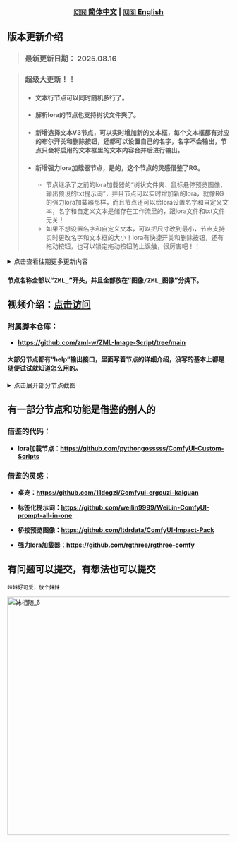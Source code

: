 <div align="center">
  
### [🇨🇳 简体中文](README.md) | [🇺🇸 English](README_EN.md)

</div>

## 版本更新介绍
> ### 最新更新日期： **2025.08.16**

> ### 超级大更新！！
> 
> - #### 文本行节点可以同时随机多行了。
>
> - #### 解析lora的节点也支持树状文件夹了。
>
> - #### 新增选择文本V3节点，可以实时增加新的文本框，每个文本框都有对应的布尔开关和删除按钮，还都可以设置自己的名字，名字不会输出，节点只会将启用的文本框里的文本内容合并后进行输出。
>
> - #### 新增强力lora加载器节点，是的，这个节点的灵感借鉴了RG。
>
>   * 节点继承了之前的lora加载器的“树状文件夹、鼠标悬停预览图像、输出预设的txt提示词”，并且节点可以实时增加新的lora，就像RG的强力lora加载器那样，而且节点还可以给lora设置名字和自定义文本，名字和自定义文本是储存在工作流里的，跟lora文件和txt文件无关！
>   * 如果不想设置名字和自定义文本，可以把尺寸改到最小，节点支持实时更改名字和文本框的大小！lora有快捷开关和删除按钮，还有拖动按钮，也可以锁定拖动按钮防止误触，很厉害吧！！
>

<details>
<summary>点击查看往期更多更新内容</summary>

> ### 更新日期： **2025.08.14**

> #### 分类了一下节点，新增了一个“其它”分类。
> 
> - #### 新增旋转图像节点。
>
> - #### 新增桥接预览图像节点。
>
> - #### 合并图像节点加了个调节前景图不透明度的功能。
>
> - #### 桌宠加了个记录上次位置的功能。
>
> - #### 随机文本权重节点新加了文本框。
>
> - #### 文本水印节点和文本图像节点新增了描边的功能。之前颜色代码留空=随机颜色，现在要随机颜色需要输入“ZML”，留空变成了透明颜色。透明的水印不妨碍观看原图像，并且可以让水印更难以去除。
>   

> ### 更新日期： **2025.08.11**

> - #### 更新了画画节点。

> ### 更新日期： **2025.08.08**

> - #### 新增了标签化提示词加载节点，和旧版weilin相似，用js重新写的ui，功能仿旧版weilin，支持批量导入tag，仅支持txt文件导入，导入格式为 “中文,英文”，如“一个女孩,1girl”。目前还是半成品。

> ### 更新日期： **2025.08.07**

> - 增加了悬浮球！！还有互动哦~常态模式为png图片，运行工作流时为GIF动画，双击悬浮球会短暂更改图片和播放音频！鼠标悬停在悬浮球上还会有呼吸效果！！右键悬浮球可以关闭双击音频和隐藏悬浮球，设置里有 **“更详细”** 的参数！这是一个纯娱乐的功能，如果你不喜欢，可以在设置里关掉。如果想更改图片和GIF动画，可以在ComfyUI-ZML-Image\zml_w\web\images文件夹里替换文件，但要确保文件名以及文件格式正确。
> 
> - 新增一个简易的图像保存节点，节点选项只有“操作模式、保存路径、文本块储存”三个，非常的整洁！
> 
> - 修复了一些小bug，做了一些小优化。
> 

> 更新日期：2025.08.06 又一次超级大更新！！

> 增加了标签化图像加载节点，UI借鉴了weilin，可以通过点击按钮来批量加载图像并读取文本块，鼠标悬停在按钮上还可以预览图像！
> 
> 还增加了一个单文本块加载节点，比加载图像节点更方便使用！！
> 
> 新增一个音频播放器的节点，内置了几个音频  Ciallo～(∠・ω< )⌒☆
>  
> 删除了lora分层控制节点。
>
> 优化了一些节点。

> 更新日期：2025.08.03
> 
> 现在应该可以通过Manager安装了，我已经修好bug了！
> 
> 新增双浮点节点。
> 
> 新增预设分辨率节点，和预设文本节点功能类似。
> 
> 新增双整数V3（判断节点），在节点里预设三个分辨率尺寸，然后对输入接口输入的值进行判断，如果输入的宽>高则输出预设的第一个分辨率，输入的宽<高则输出预设的第三个分辨率，如果宽=高或者宽高差值没有超过阈值，则输出第二个分辨率。我做这个是给wan图生视频用的，V2版本虽然可以一键切换分辨率但还是要手动，有时候会忘了调整，而V3版本可以自动判断视频分辨率，方便多了。
> 
> 为了快速的准备好lora的介绍（log）、触发词（txt）、图片，做了一个解析lora元数据的节点，加载lora即可自动下载好 lora加载器所需的txt、log和图片文件夹，且自动放在加载lora目录的子文件夹zml里，非常方便。
> 
> 可视化裁剪节点支持原分辨率输出了。
> 

> **下面是之前写的节点介绍**
>

> 0、和官方的保存图像节点相比，多了个输入文本块的功能，将任意文本提示词输入到节点里，将输入的文本写入图像的元数据（不是工作流信息），文本块需要特定的方式才能提取出来，支持自定义图像名称的前缀后缀，图像名称计数和根据当前时间命名，还可以缩放图像并删除图像元数据（工作流信息），只保留文本块的信息让硬盘压力大幅度降低。
> 
> 1、和官方的加载图像节点相比，节点只会加载单帧图片，即使加载的是GIF也只会输出一张图片，支持输出含透明通道的图像，可以读取图像的文件名，可以读取图像保存的文本块信息，对，就是保存节点保存的文本块。
> 
> 2、从路径加载图像节点支持从文件夹中读取图像和对应文本块，支持固定索引、顺序索引、随机索引这三种模式（抽卡抽到爽！）。
> 
> 3、图片/GIF转为HTML文件节点，在外面完全看不出来这个文件里是什么，必须下载后在本地打开才会显示图像/GIF里的内容，至于这个功能主要在什么时候使用...你知道的\\\_‘
> 
> 4、将NAI权重格式转化为SD权重格式，还可以帮助过滤不想要的tag，还可以格式化标点符号，还可以自定义删除任意的字符。
> 
> 5、随机文本行（也可以按照顺序加载和按照索引加载）和随机画师（可自定义随机画师数量和画师权重的最大最小值），内置1000画师的txt文件，也可以自己添加。
>
> 6、有多个文本输入节点和文本选择节点，文本选择节点就是将提示词提前写好到节点里，再选择启用哪个，适合用来放一些常用的提示词（我一般放wan的常用提示词）。
> 
> 7、有限制分辨率格式的节点，可以用于格式化生图的分辨率（默认是生图的分辨率‘8’），也可以用于限制wan的分辨率格式和wan的帧数格式，具体用法看自己。
> 
> 8、可以使用yolo模型来自动打码，也可以自己输入遮罩来来打码。
> 
> 9、可以给图像添加文字水印，文字识别到图像边界时会自动换行，也可生成全屏水印，内置可商用字体。
> 
> 10、可以随机整数或预设整数并通过索引调用，随机生图分辨率和快速切换分辨率变得简单。
> 
> 11、基于ComfyUI-Custom-Scripts里的lora节点（LoRA加载器(pysss)）创建新三个新的节点，原节点GitHub链接：https://github.com/pythongosssss/ComfyUI-Custom-Scripts
。感谢作者的付出。在lora目录创建一个子文件夹‘zml’，里面放上和lora文件同名的图片、txt、log文件即可使用节点读取对应信息，选择lora时鼠标悬停可以预览图片，且会根据文件夹来分类lora文件。文件夹结构应该是这样的：lora/zml。lora里放着lora文件，比如111.safetensors，zml文件夹里放着111.png、111.txt、111.log。这真是一个伟大的创意，再次感谢原作者的付出。
> 
> 12、可视化裁剪图像节点，将加载图像的节点连接到此节点上，然后点击“裁剪图像”的按钮来打开ui进行手动调整裁剪区域，支持矩形、圆形、路径选择、画笔（套索）选择四种裁剪方式，不需要再打开ps啦！
> 
> 13、限制纯色背景大小节点，可以自动去除背景里多余的像素，目前支持白色、绿色、透明三种，节点会尽可能的将无用的多余像素裁剪掉，以方便进行拼接图像，支持将背景抠成矩形和不规则两种形状。
> 
> 14、添加纯色背景的节点，可以将图像对图像外部进行描边，如果图像是含透明通道的，则可以检测主体的轮廓，根据主体轮廓进行描边，描边的颜色支持“白色、黑色、绿色、透明”。
> 
> 15、合并图像节点，就是将2-4张图像ps到一起，目前虽然已经有其它节点做出了此功能，但我觉得不是太好操作，所以制作了此节点。和裁剪图像节点一样，也是点击按钮打开ui来处理图像，不需要事先运行工作流，只需要使用加载图像的节点连接到此节点上，然后点击按钮打开ui来编辑图像，编辑好后你的操作会保存到节点内部，直接运行节点即可输出之前处理好的图像。用来打码图像也是可以的，
> 
> 16、画画节点，就是一个画笔随意在图像上涂抹。
> 
> 17、图像暂停节点，节点会卡住15s，让你选择这次的图像输出哪个管道，只做了三个输出接口，未选中的接口只会输出占位图像，而不会输出输入的图像。可以接在采样器后面，图像满意就保存，不满意就仅预览，一般的图像保存节点会将占位图像也保存了，即使它只有1\\\*1像素，但用ZML\\\_保存图像节点就不会，专门做了优化。

</details>

### `节点名称全部以“ZML_”开头，并且全部放在“图像/ZML_图像”分类下。`

## 视频介绍：[点击访问](https://www.bilibili.com/video/BV1i4twzDELr/?spm_id_from=333.1007.0.0&vd_source=0134812498ce59b7f53810ad84889d12)

### 附属脚本仓库：

- **https://github.com/zml-w/ZML-Image-Script/tree/main**

#### 大部分节点都有“help”输出接口，里面写着节点的详细介绍，没写的基本上都是随便试试就知道怎么用的。

<details>
<summary>点击展开部分节点截图</summary>
  
> <img width="1632" height="875" alt="1" src="https://github.com/user-attachments/assets/77ccda88-1851-4948-a45b-2f42b46d7f53" />
>
> <img width="1601" height="784" alt="2" src="https://github.com/user-attachments/assets/21f9d0aa-834e-48dd-9384-584e0a215284" />
>
> <img width="1210" height="913" alt="3" src="https://github.com/user-attachments/assets/3359a2fd-a55a-4068-aa25-0338298b7c0b" />
>
> <img width="1698" height="862" alt="4" src="https://github.com/user-attachments/assets/059746d8-31e0-4c97-a620-6e490a6a79b4" />
> 
> <img width="1607" height="755" alt="5" src="https://github.com/user-attachments/assets/8fe91394-8874-4eb4-85dc-d7f8ce6a86da" />
>
> <img width="1719" height="745" alt="6" src="https://github.com/user-attachments/assets/2eee7e21-52a0-4d6a-bd9f-8edd52e84eff" />
>
> <img width="1261" height="762" alt="7" src="https://github.com/user-attachments/assets/a1e67136-0ed7-4664-8f3a-3de69282f71b" />
>
> <img width="982" height="893" alt="8" src="https://github.com/user-attachments/assets/dd905d68-138d-4c30-a0e2-dbdb206c11e9" />
>
> <img width="1254" height="753" alt="9" src="https://github.com/user-attachments/assets/14e6f8df-8b36-4d06-a827-8bbdef1b0e8f" />
>
> <img width="1389" height="683" alt="10" src="https://github.com/user-attachments/assets/0757a6e3-d557-4284-ad56-dcc0e004b41c" />
>
> <img width="1294" height="816" alt="11" src="https://github.com/user-attachments/assets/de9b70a5-03b0-426a-90fc-bf1d8295abf2" />
>
> <img width="1131" height="712" alt="12" src="https://github.com/user-attachments/assets/c0d253aa-96c2-4a9e-b64f-682f3908fa2e" />
>
> <img width="1196" height="639" alt="13" src="https://github.com/user-attachments/assets/c1793444-d44f-47cd-89a4-67c408cde01e" />
>
> <img width="911" height="894" alt="14" src="https://github.com/user-attachments/assets/4f666b73-f968-4182-a327-e29187ddf202" />
>
> <img width="1290" height="760" alt="15" src="https://github.com/user-attachments/assets/5a520228-fe42-49c9-a43d-e545474254f4" />

</details>

## 有一部分节点和功能是借鉴的别人的

### 借鉴的代码：

- **lora加载节点：https://github.com/pythongosssss/ComfyUI-Custom-Scripts**

### 借鉴的灵感：

- **桌宠：https://github.com/11dogzi/Comfyui-ergouzi-kaiguan**

- **标签化提示词：https://github.com/weilin9999/WeiLin-ComfyUI-prompt-all-in-one**

- **桥接预览图像：https://github.com/ltdrdata/ComfyUI-Impact-Pack**

- **强力lora加载器：https://github.com/rgthree/rgthree-comfy**

## 有问题可以提交，有想法也可以提交

`妹妹好可爱，放个妹妹`

<img width="1024" height="540" alt="妹相随_6" src="https://github.com/user-attachments/assets/bc18deae-6c3c-4e70-a642-1b4210accdc3" />

